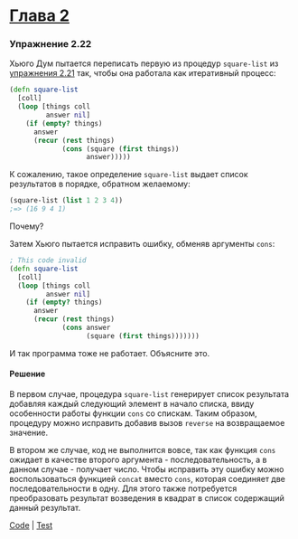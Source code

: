 # [Глава 2](../index.md#Глава-2-Построение-абстракций-с-помощью-данных)

### Упражнение 2.22
Хьюго Дум пытается переписать первую из процедур `square-list` из [упражнения 2.21](./ex_2_21.md) так, чтобы она работала как итеративный процесс:

```clojure
(defn square-list
  [coll]
  (loop [things coll
         answer nil]
    (if (empty? things)
      answer
      (recur (rest things)
             (cons (square (first things))
                   answer)))))
```

К сожалению, такое определение `square-list` выдает список результатов в порядке, обратном желаемому:

```clojure
(square-list (list 1 2 3 4))
;=> (16 9 4 1)
```

Почему?

Затем Хьюго пытается исправить ошибку, обменяв аргументы `cons`:

```clojure
; This code invalid
(defn square-list
  [coll]
  (loop [things coll
         answer nil]
    (if (empty? things)
      answer
      (recur (rest things)
             (cons answer
                   (square (first things)))))))
```

И так программа тоже не работает. Объясните это.

#### Решение
В первом случае, процедура `square-list` генерирует список результата добавляя каждый следующий элемент в начало списка, ввиду особенности работы функции `cons` со спискам. Таким образом, процедуру можно исправить добавив вызов `reverse` на возвращаемое значение.

В втором же случае, код не выполнится вовсе, так как функция `cons` ожидает в качестве второго аргумента - последовательность, а в данном случае - получает число. Чтобы исправить эту ошибку можно воспользоваться функцией `concat` вместо `cons`, которая соединяет две последовательности в одну. Для этого также потребуется преобразовать результат возведения в квадрат в список содержащий данный результат.

[Code](../../src/sicp/chapter02/2_22.clj) | [Test](../../test/sicp/chapter02/2_22_test.clj)
